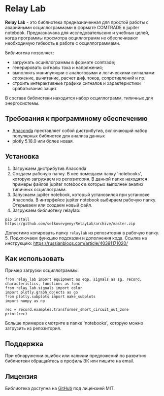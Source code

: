 # Relay Lab

__Relay Lab__ - это библиотека предназначенная для простой работы с аварийными осциллограммами в формате COMTRADE в jupiter notebook. Предназначана для исследовательских и учебных целей, когда программы просмотра осциллограмм не обеспечивают необходимую гибкость в работе с осциллограммами.

Библиотека позволяет:
- загружать осциллограммы в формате comtrade;
- генерировать сигналы тока и напряжения;
- выполнять манипуляции с аналоговыми и логическими сигналами: сложение, вычитание, расчет диф. токов, сопротивлений и пр.
- строить интерактивные графики сигналов и характеристики срабатывания защит.

В составе библиотеки находится набор осциллограмм, типичных для энергосистемы.

## Требования к программному обеспечению

- [Anaconda](https://www.anaconda.com/download) преставляет собой дистрибутив, включающий набор популярных библиотек для анализа данных
- plotly 5.18.0 или более новая.


## Установка

1. Загружаем дистрибутив Anaconda
2. Создаем рабочую папку. В нее помещаем папку 'notebooks', которую загружаем из репозитория. В данной папке находятся примеры файлов jupiter notebook в которых выполнен анализ типичных осциллограмм.
3. Запускаем jupiter notebook, который установился при установке Anaconda. В интерфейсе jupiter notebook выбираем рабочую папку. Открываем или создаем новый файл.
4. Загружаем библиотеку relaylab:
```
pip install https://github.com/selkovevgeny/RelayLab/archive/master.zip
```
Допустимо копировать папку `relaylab` из  репозитория в рабочую папку.
5. Подключаем функцию подсказки и дополнения кода. Ссылка на инструкцию: https://russianblogs.com/article/40391171020/

## Как использовать

Пример загрузки осциллограммы:
```
from relay_lab import equipment as eqp, signals as sg, record, characteristics, functions as func
from relay_lab.signals import color
import plotly.graph_objects as go
from plotly.subplots import make_subplots
import numpy as np

rec = record.examples.transformer_short_circuit_out_zone
print(rec)
```
Больше примеров смотрите в папке 'notebooks', которую можно загрузить из репозитория.

## Поддержка

При обнаружении ошибок или наличии предложений по развитию библиотеки обращайтесь в профиль ВК или пишите на email.


## Лицензия

Библиотека доступна на [GitHub](https://github.com/selkovevgeny/RelayLab) под лицензией MIT.

